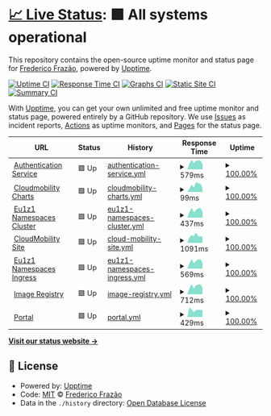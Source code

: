 # [📈 Live Status](https://fredfrazao.github.io/uptime_demo): <!--live status--> **🟩 All systems operational**

This repository contains the open-source uptime monitor and status page for [Frederico Frazão](https://fredfrazao.github.io/uptime_demo), powered by [Upptime](https://github.com/upptime/upptime).

[![Uptime CI](https://github.com/fredfrazao/uptime_demo/workflows/Uptime%20CI/badge.svg)](https://github.com/fredfrazao/uptime_demo/actions?query=workflow%3A%22Uptime+CI%22)
[![Response Time CI](https://github.com/fredfrazao/uptime_demo/workflows/Response%20Time%20CI/badge.svg)](https://github.com/fredfrazao/uptime_demo/actions?query=workflow%3A%22Response+Time+CI%22)
[![Graphs CI](https://github.com/fredfrazao/uptime_demo/workflows/Graphs%20CI/badge.svg)](https://github.com/fredfrazao/uptime_demo/actions?query=workflow%3A%22Graphs+CI%22)
[![Static Site CI](https://github.com/fredfrazao/uptime_demo/workflows/Static%20Site%20CI/badge.svg)](https://github.com/fredfrazao/uptime_demo/actions?query=workflow%3A%22Static+Site+CI%22)
[![Summary CI](https://github.com/fredfrazao/uptime_demo/workflows/Summary%20CI/badge.svg)](https://github.com/fredfrazao/uptime_demo/actions?query=workflow%3A%22Summary+CI%22)

With [Upptime](https://upptime.js.org), you can get your own unlimited and free uptime monitor and status page, powered entirely by a GitHub repository. We use [Issues](https://github.com/fredfrazao/uptime_demo/issues) as incident reports, [Actions](https://github.com/fredfrazao/uptime_demo/actions) as uptime monitors, and [Pages](https://fredfrazao.github.io/uptime_demo) for the status page.

<!--start: status pages-->
<!-- This summary is generated by Upptime (https://github.com/upptime/upptime) -->
<!-- Do not edit this manually, your changes will be overwritten -->
<!-- prettier-ignore -->
| URL | Status | History | Response Time | Uptime |
| --- | ------ | ------- | ------------- | ------ |
| <img alt="" src="https://favicons.githubusercontent.com/keycloak.eu1.cloudmobility.io" height="13"> [Authentication Service](https://keycloak.eu1.cloudmobility.io/auth/realms/eu1) | 🟩 Up | [authentication-service.yml](https://github.com/fredfrazao/uptime_demo/commits/HEAD/history/authentication-service.yml) | <details><summary><img alt="Response time graph" src="./graphs/authentication-service/response-time-week.png" height="20"> 579ms</summary><br><a href="https://fredfrazao.github.io/uptime_demo/history/authentication-service"><img alt="Response time 565" src="https://img.shields.io/endpoint?url=https%3A%2F%2Fraw.githubusercontent.com%2Ffredfrazao%2Fuptime_demo%2FHEAD%2Fapi%2Fauthentication-service%2Fresponse-time.json"></a><br><a href="https://fredfrazao.github.io/uptime_demo/history/authentication-service"><img alt="24-hour response time 419" src="https://img.shields.io/endpoint?url=https%3A%2F%2Fraw.githubusercontent.com%2Ffredfrazao%2Fuptime_demo%2FHEAD%2Fapi%2Fauthentication-service%2Fresponse-time-day.json"></a><br><a href="https://fredfrazao.github.io/uptime_demo/history/authentication-service"><img alt="7-day response time 579" src="https://img.shields.io/endpoint?url=https%3A%2F%2Fraw.githubusercontent.com%2Ffredfrazao%2Fuptime_demo%2FHEAD%2Fapi%2Fauthentication-service%2Fresponse-time-week.json"></a><br><a href="https://fredfrazao.github.io/uptime_demo/history/authentication-service"><img alt="30-day response time 524" src="https://img.shields.io/endpoint?url=https%3A%2F%2Fraw.githubusercontent.com%2Ffredfrazao%2Fuptime_demo%2FHEAD%2Fapi%2Fauthentication-service%2Fresponse-time-month.json"></a><br><a href="https://fredfrazao.github.io/uptime_demo/history/authentication-service"><img alt="1-year response time 565" src="https://img.shields.io/endpoint?url=https%3A%2F%2Fraw.githubusercontent.com%2Ffredfrazao%2Fuptime_demo%2FHEAD%2Fapi%2Fauthentication-service%2Fresponse-time-year.json"></a></details> | <details><summary><a href="https://fredfrazao.github.io/uptime_demo/history/authentication-service">100.00%</a></summary><a href="https://fredfrazao.github.io/uptime_demo/history/authentication-service"><img alt="All-time uptime 100.00%" src="https://img.shields.io/endpoint?url=https%3A%2F%2Fraw.githubusercontent.com%2Ffredfrazao%2Fuptime_demo%2FHEAD%2Fapi%2Fauthentication-service%2Fuptime.json"></a><br><a href="https://fredfrazao.github.io/uptime_demo/history/authentication-service"><img alt="24-hour uptime 100.00%" src="https://img.shields.io/endpoint?url=https%3A%2F%2Fraw.githubusercontent.com%2Ffredfrazao%2Fuptime_demo%2FHEAD%2Fapi%2Fauthentication-service%2Fuptime-day.json"></a><br><a href="https://fredfrazao.github.io/uptime_demo/history/authentication-service"><img alt="7-day uptime 100.00%" src="https://img.shields.io/endpoint?url=https%3A%2F%2Fraw.githubusercontent.com%2Ffredfrazao%2Fuptime_demo%2FHEAD%2Fapi%2Fauthentication-service%2Fuptime-week.json"></a><br><a href="https://fredfrazao.github.io/uptime_demo/history/authentication-service"><img alt="30-day uptime 100.00%" src="https://img.shields.io/endpoint?url=https%3A%2F%2Fraw.githubusercontent.com%2Ffredfrazao%2Fuptime_demo%2FHEAD%2Fapi%2Fauthentication-service%2Fuptime-month.json"></a><br><a href="https://fredfrazao.github.io/uptime_demo/history/authentication-service"><img alt="1-year uptime 100.00%" src="https://img.shields.io/endpoint?url=https%3A%2F%2Fraw.githubusercontent.com%2Ffredfrazao%2Fuptime_demo%2FHEAD%2Fapi%2Fauthentication-service%2Fuptime-year.json"></a></details>
| <img alt="" src="https://favicons.githubusercontent.com/cloudmobility.github.io" height="13"> [Cloudmobility Charts](https://cloudmobility.github.io/charts/index.yaml) | 🟩 Up | [cloudmobility-charts.yml](https://github.com/fredfrazao/uptime_demo/commits/HEAD/history/cloudmobility-charts.yml) | <details><summary><img alt="Response time graph" src="./graphs/cloudmobility-charts/response-time-week.png" height="20"> 99ms</summary><br><a href="https://fredfrazao.github.io/uptime_demo/history/cloudmobility-charts"><img alt="Response time 90" src="https://img.shields.io/endpoint?url=https%3A%2F%2Fraw.githubusercontent.com%2Ffredfrazao%2Fuptime_demo%2FHEAD%2Fapi%2Fcloudmobility-charts%2Fresponse-time.json"></a><br><a href="https://fredfrazao.github.io/uptime_demo/history/cloudmobility-charts"><img alt="24-hour response time 51" src="https://img.shields.io/endpoint?url=https%3A%2F%2Fraw.githubusercontent.com%2Ffredfrazao%2Fuptime_demo%2FHEAD%2Fapi%2Fcloudmobility-charts%2Fresponse-time-day.json"></a><br><a href="https://fredfrazao.github.io/uptime_demo/history/cloudmobility-charts"><img alt="7-day response time 99" src="https://img.shields.io/endpoint?url=https%3A%2F%2Fraw.githubusercontent.com%2Ffredfrazao%2Fuptime_demo%2FHEAD%2Fapi%2Fcloudmobility-charts%2Fresponse-time-week.json"></a><br><a href="https://fredfrazao.github.io/uptime_demo/history/cloudmobility-charts"><img alt="30-day response time 82" src="https://img.shields.io/endpoint?url=https%3A%2F%2Fraw.githubusercontent.com%2Ffredfrazao%2Fuptime_demo%2FHEAD%2Fapi%2Fcloudmobility-charts%2Fresponse-time-month.json"></a><br><a href="https://fredfrazao.github.io/uptime_demo/history/cloudmobility-charts"><img alt="1-year response time 90" src="https://img.shields.io/endpoint?url=https%3A%2F%2Fraw.githubusercontent.com%2Ffredfrazao%2Fuptime_demo%2FHEAD%2Fapi%2Fcloudmobility-charts%2Fresponse-time-year.json"></a></details> | <details><summary><a href="https://fredfrazao.github.io/uptime_demo/history/cloudmobility-charts">100.00%</a></summary><a href="https://fredfrazao.github.io/uptime_demo/history/cloudmobility-charts"><img alt="All-time uptime 100.00%" src="https://img.shields.io/endpoint?url=https%3A%2F%2Fraw.githubusercontent.com%2Ffredfrazao%2Fuptime_demo%2FHEAD%2Fapi%2Fcloudmobility-charts%2Fuptime.json"></a><br><a href="https://fredfrazao.github.io/uptime_demo/history/cloudmobility-charts"><img alt="24-hour uptime 100.00%" src="https://img.shields.io/endpoint?url=https%3A%2F%2Fraw.githubusercontent.com%2Ffredfrazao%2Fuptime_demo%2FHEAD%2Fapi%2Fcloudmobility-charts%2Fuptime-day.json"></a><br><a href="https://fredfrazao.github.io/uptime_demo/history/cloudmobility-charts"><img alt="7-day uptime 100.00%" src="https://img.shields.io/endpoint?url=https%3A%2F%2Fraw.githubusercontent.com%2Ffredfrazao%2Fuptime_demo%2FHEAD%2Fapi%2Fcloudmobility-charts%2Fuptime-week.json"></a><br><a href="https://fredfrazao.github.io/uptime_demo/history/cloudmobility-charts"><img alt="30-day uptime 100.00%" src="https://img.shields.io/endpoint?url=https%3A%2F%2Fraw.githubusercontent.com%2Ffredfrazao%2Fuptime_demo%2FHEAD%2Fapi%2Fcloudmobility-charts%2Fuptime-month.json"></a><br><a href="https://fredfrazao.github.io/uptime_demo/history/cloudmobility-charts"><img alt="1-year uptime 100.00%" src="https://img.shields.io/endpoint?url=https%3A%2F%2Fraw.githubusercontent.com%2Ffredfrazao%2Fuptime_demo%2FHEAD%2Fapi%2Fcloudmobility-charts%2Fuptime-year.json"></a></details>
| <img alt="" src="https://favicons.githubusercontent.com/apiserver.agile-dingo.cns.eu1.cloudmobility.io" height="13"> [Eu1z1 Namespaces Cluster](http://apiserver.agile-dingo.cns.eu1.cloudmobility.io/healthz) | 🟩 Up | [eu1z1-namespaces-cluster.yml](https://github.com/fredfrazao/uptime_demo/commits/HEAD/history/eu1z1-namespaces-cluster.yml) | <details><summary><img alt="Response time graph" src="./graphs/eu1z1-namespaces-cluster/response-time-week.png" height="20"> 437ms</summary><br><a href="https://fredfrazao.github.io/uptime_demo/history/eu1z1-namespaces-cluster"><img alt="Response time 432" src="https://img.shields.io/endpoint?url=https%3A%2F%2Fraw.githubusercontent.com%2Ffredfrazao%2Fuptime_demo%2FHEAD%2Fapi%2Feu1z1-namespaces-cluster%2Fresponse-time.json"></a><br><a href="https://fredfrazao.github.io/uptime_demo/history/eu1z1-namespaces-cluster"><img alt="24-hour response time 305" src="https://img.shields.io/endpoint?url=https%3A%2F%2Fraw.githubusercontent.com%2Ffredfrazao%2Fuptime_demo%2FHEAD%2Fapi%2Feu1z1-namespaces-cluster%2Fresponse-time-day.json"></a><br><a href="https://fredfrazao.github.io/uptime_demo/history/eu1z1-namespaces-cluster"><img alt="7-day response time 437" src="https://img.shields.io/endpoint?url=https%3A%2F%2Fraw.githubusercontent.com%2Ffredfrazao%2Fuptime_demo%2FHEAD%2Fapi%2Feu1z1-namespaces-cluster%2Fresponse-time-week.json"></a><br><a href="https://fredfrazao.github.io/uptime_demo/history/eu1z1-namespaces-cluster"><img alt="30-day response time 400" src="https://img.shields.io/endpoint?url=https%3A%2F%2Fraw.githubusercontent.com%2Ffredfrazao%2Fuptime_demo%2FHEAD%2Fapi%2Feu1z1-namespaces-cluster%2Fresponse-time-month.json"></a><br><a href="https://fredfrazao.github.io/uptime_demo/history/eu1z1-namespaces-cluster"><img alt="1-year response time 432" src="https://img.shields.io/endpoint?url=https%3A%2F%2Fraw.githubusercontent.com%2Ffredfrazao%2Fuptime_demo%2FHEAD%2Fapi%2Feu1z1-namespaces-cluster%2Fresponse-time-year.json"></a></details> | <details><summary><a href="https://fredfrazao.github.io/uptime_demo/history/eu1z1-namespaces-cluster">100.00%</a></summary><a href="https://fredfrazao.github.io/uptime_demo/history/eu1z1-namespaces-cluster"><img alt="All-time uptime 99.94%" src="https://img.shields.io/endpoint?url=https%3A%2F%2Fraw.githubusercontent.com%2Ffredfrazao%2Fuptime_demo%2FHEAD%2Fapi%2Feu1z1-namespaces-cluster%2Fuptime.json"></a><br><a href="https://fredfrazao.github.io/uptime_demo/history/eu1z1-namespaces-cluster"><img alt="24-hour uptime 100.00%" src="https://img.shields.io/endpoint?url=https%3A%2F%2Fraw.githubusercontent.com%2Ffredfrazao%2Fuptime_demo%2FHEAD%2Fapi%2Feu1z1-namespaces-cluster%2Fuptime-day.json"></a><br><a href="https://fredfrazao.github.io/uptime_demo/history/eu1z1-namespaces-cluster"><img alt="7-day uptime 100.00%" src="https://img.shields.io/endpoint?url=https%3A%2F%2Fraw.githubusercontent.com%2Ffredfrazao%2Fuptime_demo%2FHEAD%2Fapi%2Feu1z1-namespaces-cluster%2Fuptime-week.json"></a><br><a href="https://fredfrazao.github.io/uptime_demo/history/eu1z1-namespaces-cluster"><img alt="30-day uptime 100.00%" src="https://img.shields.io/endpoint?url=https%3A%2F%2Fraw.githubusercontent.com%2Ffredfrazao%2Fuptime_demo%2FHEAD%2Fapi%2Feu1z1-namespaces-cluster%2Fuptime-month.json"></a><br><a href="https://fredfrazao.github.io/uptime_demo/history/eu1z1-namespaces-cluster"><img alt="1-year uptime 99.94%" src="https://img.shields.io/endpoint?url=https%3A%2F%2Fraw.githubusercontent.com%2Ffredfrazao%2Fuptime_demo%2FHEAD%2Fapi%2Feu1z1-namespaces-cluster%2Fuptime-year.json"></a></details>
| <img alt="" src="https://favicons.githubusercontent.com/cloudmobility.io" height="13"> [CloudMobility Site](https://cloudmobility.io/) | 🟩 Up | [cloud-mobility-site.yml](https://github.com/fredfrazao/uptime_demo/commits/HEAD/history/cloud-mobility-site.yml) | <details><summary><img alt="Response time graph" src="./graphs/cloud-mobility-site/response-time-week.png" height="20"> 1091ms</summary><br><a href="https://fredfrazao.github.io/uptime_demo/history/cloud-mobility-site"><img alt="Response time 278" src="https://img.shields.io/endpoint?url=https%3A%2F%2Fraw.githubusercontent.com%2Ffredfrazao%2Fuptime_demo%2FHEAD%2Fapi%2Fcloud-mobility-site%2Fresponse-time.json"></a><br><a href="https://fredfrazao.github.io/uptime_demo/history/cloud-mobility-site"><img alt="24-hour response time 795" src="https://img.shields.io/endpoint?url=https%3A%2F%2Fraw.githubusercontent.com%2Ffredfrazao%2Fuptime_demo%2FHEAD%2Fapi%2Fcloud-mobility-site%2Fresponse-time-day.json"></a><br><a href="https://fredfrazao.github.io/uptime_demo/history/cloud-mobility-site"><img alt="7-day response time 1091" src="https://img.shields.io/endpoint?url=https%3A%2F%2Fraw.githubusercontent.com%2Ffredfrazao%2Fuptime_demo%2FHEAD%2Fapi%2Fcloud-mobility-site%2Fresponse-time-week.json"></a><br><a href="https://fredfrazao.github.io/uptime_demo/history/cloud-mobility-site"><img alt="30-day response time 522" src="https://img.shields.io/endpoint?url=https%3A%2F%2Fraw.githubusercontent.com%2Ffredfrazao%2Fuptime_demo%2FHEAD%2Fapi%2Fcloud-mobility-site%2Fresponse-time-month.json"></a><br><a href="https://fredfrazao.github.io/uptime_demo/history/cloud-mobility-site"><img alt="1-year response time 278" src="https://img.shields.io/endpoint?url=https%3A%2F%2Fraw.githubusercontent.com%2Ffredfrazao%2Fuptime_demo%2FHEAD%2Fapi%2Fcloud-mobility-site%2Fresponse-time-year.json"></a></details> | <details><summary><a href="https://fredfrazao.github.io/uptime_demo/history/cloud-mobility-site">100.00%</a></summary><a href="https://fredfrazao.github.io/uptime_demo/history/cloud-mobility-site"><img alt="All-time uptime 99.16%" src="https://img.shields.io/endpoint?url=https%3A%2F%2Fraw.githubusercontent.com%2Ffredfrazao%2Fuptime_demo%2FHEAD%2Fapi%2Fcloud-mobility-site%2Fuptime.json"></a><br><a href="https://fredfrazao.github.io/uptime_demo/history/cloud-mobility-site"><img alt="24-hour uptime 100.00%" src="https://img.shields.io/endpoint?url=https%3A%2F%2Fraw.githubusercontent.com%2Ffredfrazao%2Fuptime_demo%2FHEAD%2Fapi%2Fcloud-mobility-site%2Fuptime-day.json"></a><br><a href="https://fredfrazao.github.io/uptime_demo/history/cloud-mobility-site"><img alt="7-day uptime 100.00%" src="https://img.shields.io/endpoint?url=https%3A%2F%2Fraw.githubusercontent.com%2Ffredfrazao%2Fuptime_demo%2FHEAD%2Fapi%2Fcloud-mobility-site%2Fuptime-week.json"></a><br><a href="https://fredfrazao.github.io/uptime_demo/history/cloud-mobility-site"><img alt="30-day uptime 97.21%" src="https://img.shields.io/endpoint?url=https%3A%2F%2Fraw.githubusercontent.com%2Ffredfrazao%2Fuptime_demo%2FHEAD%2Fapi%2Fcloud-mobility-site%2Fuptime-month.json"></a><br><a href="https://fredfrazao.github.io/uptime_demo/history/cloud-mobility-site"><img alt="1-year uptime 99.16%" src="https://img.shields.io/endpoint?url=https%3A%2F%2Fraw.githubusercontent.com%2Ffredfrazao%2Fuptime_demo%2FHEAD%2Fapi%2Fcloud-mobility-site%2Fuptime-year.json"></a></details>
| <img alt="" src="https://favicons.githubusercontent.com/health.agile-dingo.cns.eu1.cloudmobility.io" height="13"> [Eu1z1 Namespaces Ingress](https://health.agile-dingo.cns.eu1.cloudmobility.io/) | 🟩 Up | [eu1z1-namespaces-ingress.yml](https://github.com/fredfrazao/uptime_demo/commits/HEAD/history/eu1z1-namespaces-ingress.yml) | <details><summary><img alt="Response time graph" src="./graphs/eu1z1-namespaces-ingress/response-time-week.png" height="20"> 569ms</summary><br><a href="https://fredfrazao.github.io/uptime_demo/history/eu1z1-namespaces-ingress"><img alt="Response time 552" src="https://img.shields.io/endpoint?url=https%3A%2F%2Fraw.githubusercontent.com%2Ffredfrazao%2Fuptime_demo%2FHEAD%2Fapi%2Feu1z1-namespaces-ingress%2Fresponse-time.json"></a><br><a href="https://fredfrazao.github.io/uptime_demo/history/eu1z1-namespaces-ingress"><img alt="24-hour response time 414" src="https://img.shields.io/endpoint?url=https%3A%2F%2Fraw.githubusercontent.com%2Ffredfrazao%2Fuptime_demo%2FHEAD%2Fapi%2Feu1z1-namespaces-ingress%2Fresponse-time-day.json"></a><br><a href="https://fredfrazao.github.io/uptime_demo/history/eu1z1-namespaces-ingress"><img alt="7-day response time 569" src="https://img.shields.io/endpoint?url=https%3A%2F%2Fraw.githubusercontent.com%2Ffredfrazao%2Fuptime_demo%2FHEAD%2Fapi%2Feu1z1-namespaces-ingress%2Fresponse-time-week.json"></a><br><a href="https://fredfrazao.github.io/uptime_demo/history/eu1z1-namespaces-ingress"><img alt="30-day response time 520" src="https://img.shields.io/endpoint?url=https%3A%2F%2Fraw.githubusercontent.com%2Ffredfrazao%2Fuptime_demo%2FHEAD%2Fapi%2Feu1z1-namespaces-ingress%2Fresponse-time-month.json"></a><br><a href="https://fredfrazao.github.io/uptime_demo/history/eu1z1-namespaces-ingress"><img alt="1-year response time 552" src="https://img.shields.io/endpoint?url=https%3A%2F%2Fraw.githubusercontent.com%2Ffredfrazao%2Fuptime_demo%2FHEAD%2Fapi%2Feu1z1-namespaces-ingress%2Fresponse-time-year.json"></a></details> | <details><summary><a href="https://fredfrazao.github.io/uptime_demo/history/eu1z1-namespaces-ingress">100.00%</a></summary><a href="https://fredfrazao.github.io/uptime_demo/history/eu1z1-namespaces-ingress"><img alt="All-time uptime 100.00%" src="https://img.shields.io/endpoint?url=https%3A%2F%2Fraw.githubusercontent.com%2Ffredfrazao%2Fuptime_demo%2FHEAD%2Fapi%2Feu1z1-namespaces-ingress%2Fuptime.json"></a><br><a href="https://fredfrazao.github.io/uptime_demo/history/eu1z1-namespaces-ingress"><img alt="24-hour uptime 100.00%" src="https://img.shields.io/endpoint?url=https%3A%2F%2Fraw.githubusercontent.com%2Ffredfrazao%2Fuptime_demo%2FHEAD%2Fapi%2Feu1z1-namespaces-ingress%2Fuptime-day.json"></a><br><a href="https://fredfrazao.github.io/uptime_demo/history/eu1z1-namespaces-ingress"><img alt="7-day uptime 100.00%" src="https://img.shields.io/endpoint?url=https%3A%2F%2Fraw.githubusercontent.com%2Ffredfrazao%2Fuptime_demo%2FHEAD%2Fapi%2Feu1z1-namespaces-ingress%2Fuptime-week.json"></a><br><a href="https://fredfrazao.github.io/uptime_demo/history/eu1z1-namespaces-ingress"><img alt="30-day uptime 100.00%" src="https://img.shields.io/endpoint?url=https%3A%2F%2Fraw.githubusercontent.com%2Ffredfrazao%2Fuptime_demo%2FHEAD%2Fapi%2Feu1z1-namespaces-ingress%2Fuptime-month.json"></a><br><a href="https://fredfrazao.github.io/uptime_demo/history/eu1z1-namespaces-ingress"><img alt="1-year uptime 100.00%" src="https://img.shields.io/endpoint?url=https%3A%2F%2Fraw.githubusercontent.com%2Ffredfrazao%2Fuptime_demo%2FHEAD%2Fapi%2Feu1z1-namespaces-ingress%2Fuptime-year.json"></a></details>
| <img alt="" src="https://favicons.githubusercontent.com/core.harbor.eu1.ext.systems" height="13"> [Image Registry](https://core.harbor.eu1.ext.systems/api/health) | 🟩 Up | [image-registry.yml](https://github.com/fredfrazao/uptime_demo/commits/HEAD/history/image-registry.yml) | <details><summary><img alt="Response time graph" src="./graphs/image-registry/response-time-week.png" height="20"> 712ms</summary><br><a href="https://fredfrazao.github.io/uptime_demo/history/image-registry"><img alt="Response time 729" src="https://img.shields.io/endpoint?url=https%3A%2F%2Fraw.githubusercontent.com%2Ffredfrazao%2Fuptime_demo%2FHEAD%2Fapi%2Fimage-registry%2Fresponse-time.json"></a><br><a href="https://fredfrazao.github.io/uptime_demo/history/image-registry"><img alt="24-hour response time 609" src="https://img.shields.io/endpoint?url=https%3A%2F%2Fraw.githubusercontent.com%2Ffredfrazao%2Fuptime_demo%2FHEAD%2Fapi%2Fimage-registry%2Fresponse-time-day.json"></a><br><a href="https://fredfrazao.github.io/uptime_demo/history/image-registry"><img alt="7-day response time 712" src="https://img.shields.io/endpoint?url=https%3A%2F%2Fraw.githubusercontent.com%2Ffredfrazao%2Fuptime_demo%2FHEAD%2Fapi%2Fimage-registry%2Fresponse-time-week.json"></a><br><a href="https://fredfrazao.github.io/uptime_demo/history/image-registry"><img alt="30-day response time 661" src="https://img.shields.io/endpoint?url=https%3A%2F%2Fraw.githubusercontent.com%2Ffredfrazao%2Fuptime_demo%2FHEAD%2Fapi%2Fimage-registry%2Fresponse-time-month.json"></a><br><a href="https://fredfrazao.github.io/uptime_demo/history/image-registry"><img alt="1-year response time 729" src="https://img.shields.io/endpoint?url=https%3A%2F%2Fraw.githubusercontent.com%2Ffredfrazao%2Fuptime_demo%2FHEAD%2Fapi%2Fimage-registry%2Fresponse-time-year.json"></a></details> | <details><summary><a href="https://fredfrazao.github.io/uptime_demo/history/image-registry">100.00%</a></summary><a href="https://fredfrazao.github.io/uptime_demo/history/image-registry"><img alt="All-time uptime 99.97%" src="https://img.shields.io/endpoint?url=https%3A%2F%2Fraw.githubusercontent.com%2Ffredfrazao%2Fuptime_demo%2FHEAD%2Fapi%2Fimage-registry%2Fuptime.json"></a><br><a href="https://fredfrazao.github.io/uptime_demo/history/image-registry"><img alt="24-hour uptime 100.00%" src="https://img.shields.io/endpoint?url=https%3A%2F%2Fraw.githubusercontent.com%2Ffredfrazao%2Fuptime_demo%2FHEAD%2Fapi%2Fimage-registry%2Fuptime-day.json"></a><br><a href="https://fredfrazao.github.io/uptime_demo/history/image-registry"><img alt="7-day uptime 100.00%" src="https://img.shields.io/endpoint?url=https%3A%2F%2Fraw.githubusercontent.com%2Ffredfrazao%2Fuptime_demo%2FHEAD%2Fapi%2Fimage-registry%2Fuptime-week.json"></a><br><a href="https://fredfrazao.github.io/uptime_demo/history/image-registry"><img alt="30-day uptime 100.00%" src="https://img.shields.io/endpoint?url=https%3A%2F%2Fraw.githubusercontent.com%2Ffredfrazao%2Fuptime_demo%2FHEAD%2Fapi%2Fimage-registry%2Fuptime-month.json"></a><br><a href="https://fredfrazao.github.io/uptime_demo/history/image-registry"><img alt="1-year uptime 99.97%" src="https://img.shields.io/endpoint?url=https%3A%2F%2Fraw.githubusercontent.com%2Ffredfrazao%2Fuptime_demo%2FHEAD%2Fapi%2Fimage-registry%2Fuptime-year.json"></a></details>
| <img alt="" src="https://favicons.githubusercontent.com/portal.cloudmobility.io" height="13"> [Portal](https://portal.cloudmobility.io/) | 🟩 Up | [portal.yml](https://github.com/fredfrazao/uptime_demo/commits/HEAD/history/portal.yml) | <details><summary><img alt="Response time graph" src="./graphs/portal/response-time-week.png" height="20"> 429ms</summary><br><a href="https://fredfrazao.github.io/uptime_demo/history/portal"><img alt="Response time 410" src="https://img.shields.io/endpoint?url=https%3A%2F%2Fraw.githubusercontent.com%2Ffredfrazao%2Fuptime_demo%2FHEAD%2Fapi%2Fportal%2Fresponse-time.json"></a><br><a href="https://fredfrazao.github.io/uptime_demo/history/portal"><img alt="24-hour response time 300" src="https://img.shields.io/endpoint?url=https%3A%2F%2Fraw.githubusercontent.com%2Ffredfrazao%2Fuptime_demo%2FHEAD%2Fapi%2Fportal%2Fresponse-time-day.json"></a><br><a href="https://fredfrazao.github.io/uptime_demo/history/portal"><img alt="7-day response time 429" src="https://img.shields.io/endpoint?url=https%3A%2F%2Fraw.githubusercontent.com%2Ffredfrazao%2Fuptime_demo%2FHEAD%2Fapi%2Fportal%2Fresponse-time-week.json"></a><br><a href="https://fredfrazao.github.io/uptime_demo/history/portal"><img alt="30-day response time 407" src="https://img.shields.io/endpoint?url=https%3A%2F%2Fraw.githubusercontent.com%2Ffredfrazao%2Fuptime_demo%2FHEAD%2Fapi%2Fportal%2Fresponse-time-month.json"></a><br><a href="https://fredfrazao.github.io/uptime_demo/history/portal"><img alt="1-year response time 410" src="https://img.shields.io/endpoint?url=https%3A%2F%2Fraw.githubusercontent.com%2Ffredfrazao%2Fuptime_demo%2FHEAD%2Fapi%2Fportal%2Fresponse-time-year.json"></a></details> | <details><summary><a href="https://fredfrazao.github.io/uptime_demo/history/portal">100.00%</a></summary><a href="https://fredfrazao.github.io/uptime_demo/history/portal"><img alt="All-time uptime 100.00%" src="https://img.shields.io/endpoint?url=https%3A%2F%2Fraw.githubusercontent.com%2Ffredfrazao%2Fuptime_demo%2FHEAD%2Fapi%2Fportal%2Fuptime.json"></a><br><a href="https://fredfrazao.github.io/uptime_demo/history/portal"><img alt="24-hour uptime 100.00%" src="https://img.shields.io/endpoint?url=https%3A%2F%2Fraw.githubusercontent.com%2Ffredfrazao%2Fuptime_demo%2FHEAD%2Fapi%2Fportal%2Fuptime-day.json"></a><br><a href="https://fredfrazao.github.io/uptime_demo/history/portal"><img alt="7-day uptime 100.00%" src="https://img.shields.io/endpoint?url=https%3A%2F%2Fraw.githubusercontent.com%2Ffredfrazao%2Fuptime_demo%2FHEAD%2Fapi%2Fportal%2Fuptime-week.json"></a><br><a href="https://fredfrazao.github.io/uptime_demo/history/portal"><img alt="30-day uptime 100.00%" src="https://img.shields.io/endpoint?url=https%3A%2F%2Fraw.githubusercontent.com%2Ffredfrazao%2Fuptime_demo%2FHEAD%2Fapi%2Fportal%2Fuptime-month.json"></a><br><a href="https://fredfrazao.github.io/uptime_demo/history/portal"><img alt="1-year uptime 100.00%" src="https://img.shields.io/endpoint?url=https%3A%2F%2Fraw.githubusercontent.com%2Ffredfrazao%2Fuptime_demo%2FHEAD%2Fapi%2Fportal%2Fuptime-year.json"></a></details>

<!--end: status pages-->

[**Visit our status website →**](https://fredfrazao.github.io/uptime_demo)

## 📄 License

- Powered by: [Upptime](https://github.com/upptime/upptime)
- Code: [MIT](./LICENSE) © [Frederico Frazão](https://fredfrazao.github.io/uptime_demo)
- Data in the `./history` directory: [Open Database License](https://opendatacommons.org/licenses/odbl/1-0/)
